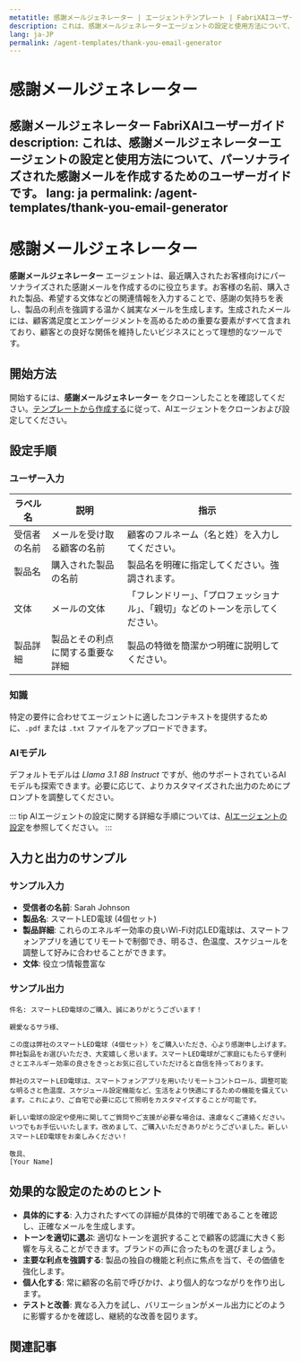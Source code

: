 ```yaml
---
metatitle: 感謝メールジェネレーター | エージェントテンプレート | FabriXAIユーザーガイド
description: これは、感謝メールジェネレーターエージェントの設定と使用方法について、パーソナライズされた感謝メールを作成するためのユーザーガイドです。
lang: ja-JP
permalink: /agent-templates/thank-you-email-generator
---
```


# 感謝メールジェネレーター

**感謝メールジェネレーター** FabriXAIユーザーガイド
description: これは、感謝メールジェネレーターエージェントの設定と使用方法について、パーソナライズされた感謝メールを作成するためのユーザーガイドです。
lang: ja
permalink: /agent-templates/thank-you-email-generator
---

# 感謝メールジェネレーター

**感謝メールジェネレーター** エージェントは、最近購入されたお客様向けにパーソナライズされた感謝メールを作成するのに役立ちます。お客様の名前、購入された製品、希望する文体などの関連情報を入力することで、感謝の気持ちを表し、製品の利点を強調する温かく誠実なメールを生成します。生成されたメールには、顧客満足度とエンゲージメントを高めるための重要な要素がすべて含まれており、顧客との良好な関係を維持したいビジネスにとって理想的なツールです。

## 開始方法

開始するには、**感謝メールジェネレーター** をクローンしたことを確認してください。[テンプレートから作成する](/en-us/create-from-templates/)に従って、AIエージェントをクローンおよび設定してください。

## 設定手順

### ユーザー入力

| ラベル名         | 説明                                               | 指示                                                      |
|------------------|----------------------------------------------------|-----------------------------------------------------------|
| 受信者の名前       | メールを受け取る顧客の名前                          | 顧客のフルネーム（名と姓）を入力してください。                        |
| 製品名            | 購入された製品の名前                                | 製品名を明確に指定してください。強調されます。                          |
| 文体              | メールの文体                                       | 「フレンドリー」、「プロフェッショナル」、「親切」などのトーンを示してください。 |
| 製品詳細          | 製品とその利点に関する重要な詳細                    | 製品の特徴を簡潔かつ明確に説明してください。                          |

### 知識

特定の要件に合わせてエージェントに適したコンテキストを提供するために、`.pdf` または `.txt` ファイルをアップロードできます。

### AIモデル

デフォルトモデルは *Llama 3.1 8B Instruct* ですが、他のサポートされているAIモデルも探索できます。必要に応じて、よりカスタマイズされた出力のためにプロンプトを調整してください。

::: tip
AIエージェントの設定に関する詳細な手順については、[AIエージェントの設定](/en-us/configure-ai-agent/)を参照してください。
:::

## 入力と出力のサンプル

### サンプル入力

- **受信者の名前**: Sarah Johnson
- **製品名**: スマートLED電球 (4個セット)
- **製品詳細**: これらのエネルギー効率の良いWi-Fi対応LED電球は、スマートフォンアプリを通じてリモートで制御でき、明るさ、色温度、スケジュールを調整して好みに合わせることができます。
- **文体**: 役立つ情報豊富な

### サンプル出力

```
件名: スマートLED電球のご購入、誠にありがとうございます！

親愛なるサラ様、

この度は弊社のスマートLED電球（4個セット）をご購入いただき、心より感謝申し上げます。弊社製品をお選びいただき、大変嬉しく思います。スマートLED電球がご家庭にもたらす便利さとエネルギー効率の良さをきっとお気に召していただけると自信を持っております。

弊社のスマートLED電球は、スマートフォンアプリを用いたリモートコントロール、調整可能な明るさと色温度、スケジュール設定機能など、生活をより快適にするための機能を備えています。これにより、ご自宅で必要に応じて照明をカスタマイズすることが可能です。

新しい電球の設定や使用に関してご質問やご支援が必要な場合は、遠慮なくご連絡ください。いつでもお手伝いいたします。改めまして、ご購入いただきありがとうございました。新しいスマートLED電球をお楽しみください！

敬具、
[Your Name]
```

## 効果的な設定のためのヒント

- **具体的にする**: 入力されたすべての詳細が具体的で明確であることを確認し、正確なメールを生成します。
- **トーンを適切に選ぶ**: 適切なトーンを選択することで顧客の認識に大きく影響を与えることができます。ブランドの声に合ったものを選びましょう。
- **主要な利点を強調する**: 製品の独自の機能と利点に焦点を当て、その価値を強化します。
- **個人化する**: 常に顧客の名前で呼びかけ、より個人的なつながりを作り出します。
- **テストと改善**: 異なる入力を試し、バリエーションがメール出力にどのように影響するかを確認し、継続的な改善を図ります。

## 関連記事
